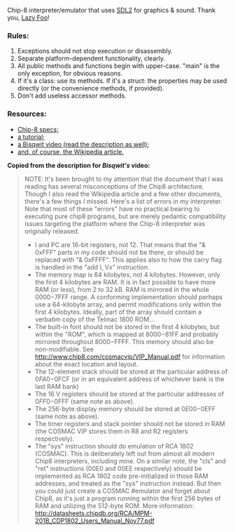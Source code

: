 Chip-8 interpreter/emulator that uses [SDL2](https://www.libsdl.org/) for graphics & sound. Thank you, [Lazy Foo](https://lazyfoo.net/tutorials/SDL/index.php)!

### Rules:
1. Exceptions should not stop execution or disassembly.
1. Separate platform-dependent functionality, clearly.
1. All public methods and functions begin with upper-case. "main" is the only exception, for obvious reasons.
1. If it's a class: use its methods. If it's a struct: the properties may be used directly (or the convenience methods, if provided).
1. Don't add useless accessor methods.

### Resources:
+ [Chip-8 specs;](http://devernay.free.fr/hacks/chip8/C8TECH10.HTM)
+ [a tutorial;](http://emulator101.com/)
+ [a Bisqwit video (read the description as well);](https://www.youtube.com/watch?v=rpLoS7B6T94)
+ [and, of course, the Wikipedia article.](https://en.wikipedia.org/wiki/CHIP-8)

__Copied from the description for *Bisqwit's* video:__
> NOTE: It's been brought to my attention that the document that I was reading has several misconceptions of the Chip8 architecture. Though I also read the Wikipedia article and a few other documents, there's a few things I missed. Here's a list of errors in my interpreter. Note that most of these "errors" have no practical bearing to executing pure chip8 programs, but are merely pedantic compatibility issues targeting the platform where the Chip-8 interpreter was originally released.
> 
> * I and PC are 16-bit registers, not 12. That means that the "& 0xFFF" parts in my code should not be there, or should be replaced with "& 0xFFFF". This applies also to how the carry flag is handled in the "add I, Vx" instruction.
> * The memory map is 64 kilobytes, not 4 kilobytes. However, only the first 4 kilobytes are RAM. It is in fact possible to have more RAM (or less), from 2 to 32 kB. RAM is mirrored in the whole $0000-$7FFF range. A conforming implementation should perhaps use a 64-kilobyte array, and permit modifications only within the first 4 kilobytes. Ideally, part of the array should contain a verbatim copy of the Telmac 1800 ROM...
> * The built-in font should not be stored in the first 4 kilobytes, but within the "ROM", which is mapped at $8000-$81FF and probably mirrored throughout $8000-$FFFF. This memory should also be non-modifiable. See http://www.chip8.com/cosmacvip/VIP_Manual.pdf for information about the exact location and layout.
> * The 12-element stack should be stored at the particular address of $0FA0-$0FCF (or in an equivalent address of whichever bank is the last RAM bank)
> * The 16 V registers should be stored at the particular addresses of $0FF0-$0FFF (same note as above).
> * The 256-byte display memory should be stored at $0E00-$0EFF (same note as above).
> * The timer registers and stack pointer should not be stored in RAM (the COSMAC VIP stores them in R8 and R2 registers respectively).
> * The "sys" instruction should do emulation of RCA 1802 (COSMAC). This is deliberately left out from almost all modern Chip8 interpreters, including mine. On a similar note, the "cls" and "ret" instructions (00E0 and 00EE respectively) should be implemented as RCA 1802 code pre-initialized in those RAM addresses, and treated as the "sys" instruction instead. But then you could just create a COSMAC #emulator and forget about Chip8, as it's just a program running within the first 256 bytes of RAM and utilizing the 512-byte ROM. More information: http://datasheets.chipdb.org/RCA/MPM-201B_CDP1802_Users_Manual_Nov77.pdf
